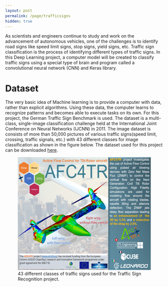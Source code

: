 ```yaml
---
layout: post
permalink: /page/trafficsigns
hidden: true      
---
```




As scientists and engineers continue to study and work on the advancement of autonomous vehicles, one of the challenges is to identify road signs like speed limit signs, stop signs, yield signs, etc. Traffic sign classification is the process of identifying different types of traffic signs. In this Deep Learning project, a computer model will be created to classify traffic signs using a special type of brain and program called a convolutional neural network (CNN) and Keras library.

# Dataset

The very basic idea of Machine learning is to provide a computer with data, rather than explicit algorithms. Using these data, the computer learns to recognize patterns and becomes able to execute tasks on its own. For this project, the German Traffic Sign Benchmark is used. The dataset is a multi-class, single-image classification challenge held at the International Joint Conference on Neural Networks (IJCNN) in 2011. The image dataset is consists of more than 50,000 pictures of various traffic signs(speed limit, crossing, traffic signals, etc.) with 43 different classes for image classification as shown in the figure below. The dataset used for this project can be downloaded [here](https://drive.google.com/file/d/1XKyW3ezJWJdCRS_Pugak055VVCD49FzG/view?usp=share_link).

<figure>
  <img src='../assets/images/AFC4TR.newsletter_v2.png' alt="AFC4TR newsletter" height="360">
  <figcaption>43 different classes of traffic signs used for the Traffic Sign Recognition project.</figcaption>
</figure>




